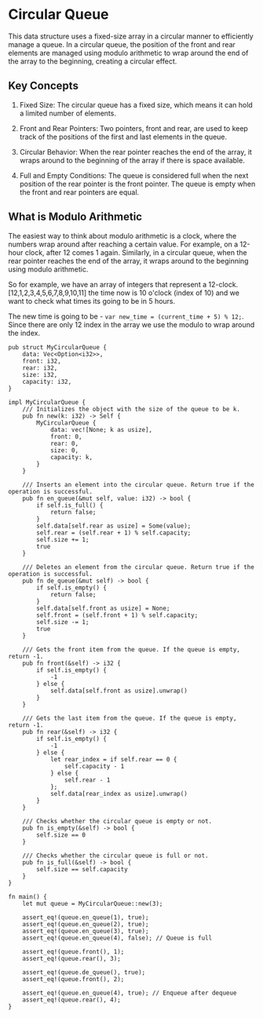 # Circular Queue 

This data structure uses a fixed-size array in a circular manner to efficiently manage a queue. In a circular queue, the position of the front and rear elements are managed using modulo arithmetic to wrap around the end of the array to the beginning, creating a circular effect.

## Key Concepts
1. Fixed Size: The circular queue has a fixed size, which means it can hold a limited number of elements.

2. Front and Rear Pointers: Two pointers, front and rear, are used to keep track of the positions of the first and last elements in the queue.

3. Circular Behavior: When the rear pointer reaches the end of the array, it wraps around to the beginning of the array if there is space available.

4. Full and Empty Conditions: The queue is considered full when the next position of the rear pointer is the front pointer. The queue is empty when the front and rear pointers are equal.

## What is Modulo Arithmetic

The easiest way to think about modulo arithmetic is a clock, where the numbers wrap around after reaching a certain value. For example, on a 12-hour clock, after 12 comes 1 again. Similarly, in a circular queue, when the rear pointer reaches the end of the array, it wraps around to the beginning using modulo arithmetic. 

So for example, we have an array of integers that represent a 12-clock. [12,1,2,3,4,5,6,7,8,9,10,11] the time now is 10 o'clock (index of 10) and we want to check what times its going to be in 5 hours. 

The new time is going to be - `var new_time = (current_time + 5) % 12;`. Since there are only 12 index in the array we use the modulo to wrap around the index. 


```
pub struct MyCircularQueue {
    data: Vec<Option<i32>>,
    front: i32,
    rear: i32,
    size: i32,
    capacity: i32,
}

impl MyCircularQueue {
    /// Initializes the object with the size of the queue to be k.
    pub fn new(k: i32) -> Self {
        MyCircularQueue {
            data: vec![None; k as usize],
            front: 0,
            rear: 0,
            size: 0,
            capacity: k,
        }
    }

    /// Inserts an element into the circular queue. Return true if the operation is successful.
    pub fn en_queue(&mut self, value: i32) -> bool {
        if self.is_full() {
            return false;
        }
        self.data[self.rear as usize] = Some(value);
        self.rear = (self.rear + 1) % self.capacity;
        self.size += 1;
        true
    }

    /// Deletes an element from the circular queue. Return true if the operation is successful.
    pub fn de_queue(&mut self) -> bool {
        if self.is_empty() {
            return false;
        }
        self.data[self.front as usize] = None;
        self.front = (self.front + 1) % self.capacity;
        self.size -= 1;
        true
    }

    /// Gets the front item from the queue. If the queue is empty, return -1.
    pub fn front(&self) -> i32 {
        if self.is_empty() {
            -1
        } else {
            self.data[self.front as usize].unwrap()
        }
    }

    /// Gets the last item from the queue. If the queue is empty, return -1.
    pub fn rear(&self) -> i32 {
        if self.is_empty() {
            -1
        } else {
            let rear_index = if self.rear == 0 {
                self.capacity - 1
            } else {
                self.rear - 1
            };
            self.data[rear_index as usize].unwrap()
        }
    }

    /// Checks whether the circular queue is empty or not.
    pub fn is_empty(&self) -> bool {
        self.size == 0
    }

    /// Checks whether the circular queue is full or not.
    pub fn is_full(&self) -> bool {
        self.size == self.capacity
    }
}

fn main() {
    let mut queue = MyCircularQueue::new(3);

    assert_eq!(queue.en_queue(1), true);
    assert_eq!(queue.en_queue(2), true);
    assert_eq!(queue.en_queue(3), true);
    assert_eq!(queue.en_queue(4), false); // Queue is full

    assert_eq!(queue.front(), 1);
    assert_eq!(queue.rear(), 3);

    assert_eq!(queue.de_queue(), true);
    assert_eq!(queue.front(), 2);

    assert_eq!(queue.en_queue(4), true); // Enqueue after dequeue
    assert_eq!(queue.rear(), 4);
}
```
